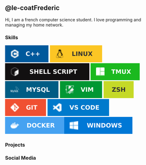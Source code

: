 ## @le-coatFrederic

Hi, I am a french computer science student. I love programming and managing my home network.

### Skills 
![skill](c%2B%2B.svg) ![skill](linux.svg) ![skill](shell.svg) ![skill](tmux.svg) ![skill](mysql.svg) ![skill](vim.svg) ![skill](zsh.svg) ![skill](git.svg) ![skill](vscode.svg) ![skill](docker.svg)![skill](windows.svg)
### Projects

### Social Media
